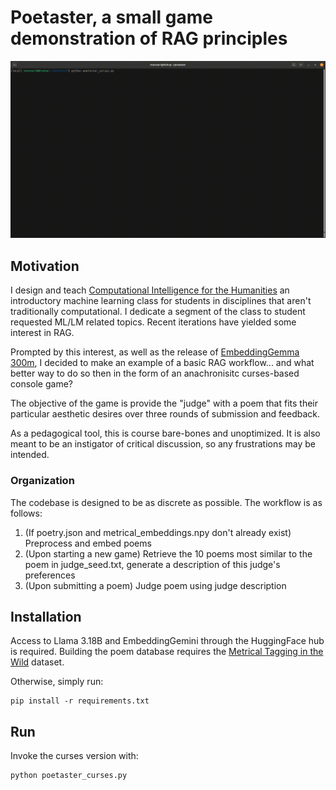 # Poetaster, a small game demonstration of RAG principles

![Alt text](demo.gif?raw=true "Poetaster demo")

## Motivation
I design and teach [Computational Intelligence for the Humanities](https://cdh.jhu.edu/teaching/4/) an introductory machine learning class for students in disciplines that aren't traditionally computational. I dedicate a segment of the class to student requested ML/LM related topics. Recent iterations have yielded some interest in RAG.

Prompted by this interest, as well as the release of [EmbeddingGemma 300m](https://huggingface.co/google/embeddinggemma-300m), I decided to make an example of a basic RAG workflow... and what better way to do so then in the form of an anachronisitc curses-based console game?

The objective of the game is provide the "judge" with a poem that fits their particular aesthetic desires over three rounds of submission and feedback.

As a pedagogical tool, this is course bare-bones and unoptimized. It is also meant to be an instigator of critical discussion, so any frustrations may be intended.


### Organization

The codebase is designed to be as discrete as possible. The workflow is as follows:

1. (If poetry.json and metrical_embeddings.npy don't already exist) Preprocess and embed poems
2. (Upon starting a new game) Retrieve the 10 poems most similar to the poem in judge_seed.txt, generate a description of this judge's preferences
3. (Upon submitting a poem) Judge poem using judge description


## Installation

Access to Llama 3.18B and EmbeddingGemini through the HuggingFace hub is required. Building the poem database requires the [Metrical Tagging in the Wild](https://github.com/tnhaider/metrical-tagging-in-the-wild) dataset.


Otherwise, simply run:

```
pip install -r requirements.txt
```

## Run
Invoke the curses version with:

```
python poetaster_curses.py
```